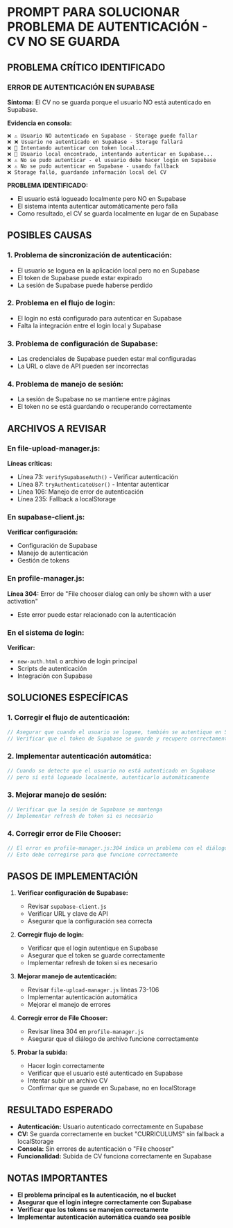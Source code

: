 # PROMPT PARA SOLUCIONAR PROBLEMA DE AUTENTICACIÓN - CV NO SE GUARDA

## PROBLEMA CRÍTICO IDENTIFICADO

### ERROR DE AUTENTICACIÓN EN SUPABASE
**Síntoma:** El CV no se guarda porque el usuario NO está autenticado en Supabase.

**Evidencia en consola:**
```
❌ ⚠️ Usuario NO autenticado en Supabase - Storage puede fallar
❌ ❌ Usuario no autenticado en Supabase - Storage fallará
❌ 🔄 Intentando autenticar con token local...
❌ 🔑 Usuario local encontrado, intentando autenticar en Supabase...
❌ ⚠️ No se pudo autenticar - el usuario debe hacer login en Supabase
❌ ⚠️ No se pudo autenticar en Supabase - usando fallback
❌ Storage falló, guardando información local del CV
```

**PROBLEMA IDENTIFICADO:**
- El usuario está logueado localmente pero NO en Supabase
- El sistema intenta autenticar automáticamente pero falla
- Como resultado, el CV se guarda localmente en lugar de en Supabase

## POSIBLES CAUSAS

### 1. **Problema de sincronización de autenticación:**
- El usuario se loguea en la aplicación local pero no en Supabase
- El token de Supabase puede estar expirado
- La sesión de Supabase puede haberse perdido

### 2. **Problema en el flujo de login:**
- El login no está configurado para autenticar en Supabase
- Falta la integración entre el login local y Supabase

### 3. **Problema de configuración de Supabase:**
- Las credenciales de Supabase pueden estar mal configuradas
- La URL o clave de API pueden ser incorrectas

### 4. **Problema de manejo de sesión:**
- La sesión de Supabase no se mantiene entre páginas
- El token no se está guardando o recuperando correctamente

## ARCHIVOS A REVISAR

### En file-upload-manager.js:
**Líneas críticas:**
- Línea 73: `verifySupabaseAuth()` - Verificar autenticación
- Línea 87: `tryAuthenticateUser()` - Intentar autenticar
- Línea 106: Manejo de error de autenticación
- Línea 235: Fallback a localStorage

### En supabase-client.js:
**Verificar configuración:**
- Configuración de Supabase
- Manejo de autenticación
- Gestión de tokens

### En profile-manager.js:
**Línea 304:** Error de "File chooser dialog can only be shown with a user activation"
- Este error puede estar relacionado con la autenticación

### En el sistema de login:
**Verificar:**
- `new-auth.html` o archivo de login principal
- Scripts de autenticación
- Integración con Supabase

## SOLUCIONES ESPECÍFICAS

### 1. **Corregir el flujo de autenticación:**
```javascript
// Asegurar que cuando el usuario se loguee, también se autentique en Supabase
// Verificar que el token de Supabase se guarde y recupere correctamente
```

### 2. **Implementar autenticación automática:**
```javascript
// Cuando se detecte que el usuario no está autenticado en Supabase
// pero sí está logueado localmente, autenticarlo automáticamente
```

### 3. **Mejorar manejo de sesión:**
```javascript
// Verificar que la sesión de Supabase se mantenga
// Implementar refresh de token si es necesario
```

### 4. **Corregir error de File Chooser:**
```javascript
// El error en profile-manager.js:304 indica un problema con el diálogo de archivo
// Esto debe corregirse para que funcione correctamente
```

## PASOS DE IMPLEMENTACIÓN

1. **Verificar configuración de Supabase:**
   - Revisar `supabase-client.js`
   - Verificar URL y clave de API
   - Asegurar que la configuración sea correcta

2. **Corregir flujo de login:**
   - Verificar que el login autentique en Supabase
   - Asegurar que el token se guarde correctamente
   - Implementar refresh de token si es necesario

3. **Mejorar manejo de autenticación:**
   - Revisar `file-upload-manager.js` líneas 73-106
   - Implementar autenticación automática
   - Mejorar el manejo de errores

4. **Corregir error de File Chooser:**
   - Revisar línea 304 en `profile-manager.js`
   - Asegurar que el diálogo de archivo funcione correctamente

5. **Probar la subida:**
   - Hacer login correctamente
   - Verificar que el usuario esté autenticado en Supabase
   - Intentar subir un archivo CV
   - Confirmar que se guarde en Supabase, no en localStorage

## RESULTADO ESPERADO

- **Autenticación:** Usuario autenticado correctamente en Supabase
- **CV:** Se guarda correctamente en bucket "CURRICULUMS" sin fallback a localStorage
- **Consola:** Sin errores de autenticación o "File chooser"
- **Funcionalidad:** Subida de CV funciona correctamente en Supabase

## NOTAS IMPORTANTES

- **El problema principal es la autenticación, no el bucket**
- **Asegurar que el login integre correctamente con Supabase**
- **Verificar que los tokens se manejen correctamente**
- **Implementar autenticación automática cuando sea posible**
